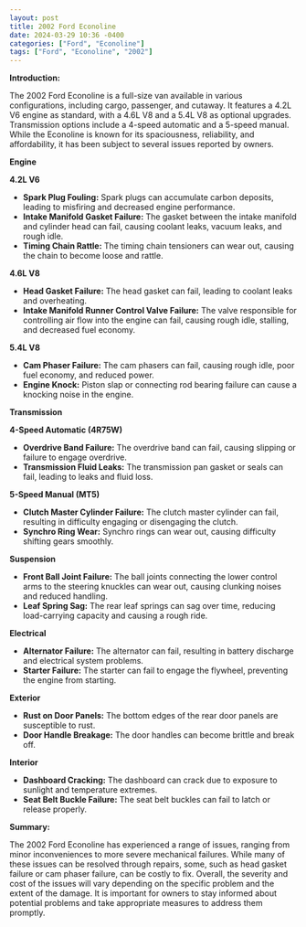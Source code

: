 ```yaml
---
layout: post
title: 2002 Ford Econoline
date: 2024-03-29 10:36 -0400
categories: ["Ford", "Econoline"]
tags: ["Ford", "Econoline", "2002"]
---
```

**Introduction:**

The 2002 Ford Econoline is a full-size van available in various configurations, including cargo, passenger, and cutaway. It features a 4.2L V6 engine as standard, with a 4.6L V8 and a 5.4L V8 as optional upgrades. Transmission options include a 4-speed automatic and a 5-speed manual. While the Econoline is known for its spaciousness, reliability, and affordability, it has been subject to several issues reported by owners.

**Engine**

**4.2L V6**

* **Spark Plug Fouling:** Spark plugs can accumulate carbon deposits, leading to misfiring and decreased engine performance.
* **Intake Manifold Gasket Failure:** The gasket between the intake manifold and cylinder head can fail, causing coolant leaks, vacuum leaks, and rough idle.
* **Timing Chain Rattle:** The timing chain tensioners can wear out, causing the chain to become loose and rattle.

**4.6L V8**

* **Head Gasket Failure:** The head gasket can fail, leading to coolant leaks and overheating.
* **Intake Manifold Runner Control Valve Failure:** The valve responsible for controlling air flow into the engine can fail, causing rough idle, stalling, and decreased fuel economy.

**5.4L V8**

* **Cam Phaser Failure:** The cam phasers can fail, causing rough idle, poor fuel economy, and reduced power.
* **Engine Knock:** Piston slap or connecting rod bearing failure can cause a knocking noise in the engine.

**Transmission**

**4-Speed Automatic (4R75W)**

* **Overdrive Band Failure:** The overdrive band can fail, causing slipping or failure to engage overdrive.
* **Transmission Fluid Leaks:** The transmission pan gasket or seals can fail, leading to leaks and fluid loss.

**5-Speed Manual (MT5)**

* **Clutch Master Cylinder Failure:** The clutch master cylinder can fail, resulting in difficulty engaging or disengaging the clutch.
* **Synchro Ring Wear:** Synchro rings can wear out, causing difficulty shifting gears smoothly.

**Suspension**

* **Front Ball Joint Failure:** The ball joints connecting the lower control arms to the steering knuckles can wear out, causing clunking noises and reduced handling.
* **Leaf Spring Sag:** The rear leaf springs can sag over time, reducing load-carrying capacity and causing a rough ride.

**Electrical**

* **Alternator Failure:** The alternator can fail, resulting in battery discharge and electrical system problems.
* **Starter Failure:** The starter can fail to engage the flywheel, preventing the engine from starting.

**Exterior**

* **Rust on Door Panels:** The bottom edges of the rear door panels are susceptible to rust.
* **Door Handle Breakage:** The door handles can become brittle and break off.

**Interior**

* **Dashboard Cracking:** The dashboard can crack due to exposure to sunlight and temperature extremes.
* **Seat Belt Buckle Failure:** The seat belt buckles can fail to latch or release properly.

**Summary:**

The 2002 Ford Econoline has experienced a range of issues, ranging from minor inconveniences to more severe mechanical failures. While many of these issues can be resolved through repairs, some, such as head gasket failure or cam phaser failure, can be costly to fix. Overall, the severity and cost of the issues will vary depending on the specific problem and the extent of the damage. It is important for owners to stay informed about potential problems and take appropriate measures to address them promptly.
